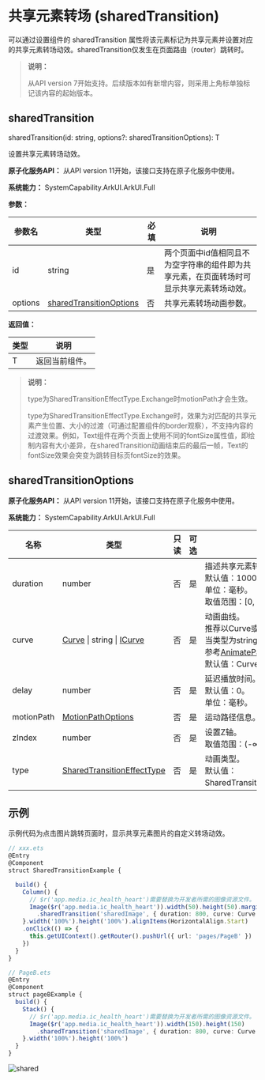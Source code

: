 # 共享元素转场 (sharedTransition)
<!--Kit: ArkUI-->
<!--Subsystem: ArkUI-->
<!--Owner: @CCFFWW-->
<!--Designer: @yangfan229-->
<!--Tester: @lxl007-->
<!--Adviser: @HelloCrease-->

可以通过设置组件的 sharedTransition 属性将该元素标记为共享元素并设置对应的共享元素转场动效。sharedTransition仅发生在页面路由（router）跳转时。

> **说明：**
>
> 从API version 7开始支持。后续版本如有新增内容，则采用上角标单独标记该内容的起始版本。

## sharedTransition

sharedTransition(id: string, options?: sharedTransitionOptions): T

设置共享元素转场动效。

**原子化服务API：** 从API version 11开始，该接口支持在原子化服务中使用。

**系统能力：** SystemCapability.ArkUI.ArkUI.Full

**参数：**

| 参数名 | 类型   | 必填 | 说明                                                         |
| ------ | ------ | ---- | ------------------------------------------------------------ |
|      id          |  string         | 是                                         |    两个页面中id值相同且不为空字符串的组件即为共享元素，在页面转场时可显示共享元素转场动效。|
|     options          |  [sharedTransitionOptions](#sharedtransitionoptions)       | 否     |  共享元素转场动画参数。 |

**返回值：**

| 类型 | 说明 |
| --- | --- |
|  T | 返回当前组件。 |

> **说明：**
>
> type为SharedTransitionEffectType.Exchange时motionPath才会生效。
>
> type为SharedTransitionEffectType.Exchange时，效果为对匹配的共享元素产生位置、大小的过渡（可通过配置组件的border观察），不支持内容的过渡效果。例如，Text组件在两个页面上使用不同的fontSize属性值，即绘制内容有大小差异，在sharedTransition动画结束后的最后一帧，Text的fontSize效果会突变为跳转目标页fontSize的效果。

## sharedTransitionOptions

**原子化服务API：** 从API version 11开始，该接口支持在原子化服务中使用。

**系统能力：** SystemCapability.ArkUI.ArkUI.Full

| 名称              | 类型      | 只读 |  可选     | 说明                                                     |
| ----------------- | -------------|------- | ------- | --------------------------------------------------------------|
| duration          |     number   |  否  |    是          | 描述共享元素转场动效播放时长。<br>默认值：1000。 <br>单位：毫秒。<br/>取值范围：[0, +∞)。 |
| curve             |      [Curve](ts-appendix-enums.md#curve)&nbsp;\|&nbsp;string&nbsp;\|&nbsp;[ICurve](../js-apis-curve.md#icurve9)  | 否 | 是 | 动画曲线。<br/>推荐以Curve或ICurve形式指定。<br/>当类型为string时，为动画插值曲线，取值参考[AnimateParam](./ts-explicit-animation.md#animateparam对象说明)的curve参数。<br/>默认值：Curve.Linear |
| delay          |     number   |  否  |  是         | 延迟播放时间。<br>默认值：0。 <br>单位：毫秒。 |
| motionPath          | [MotionPathOptions](./ts-motion-path-animation.md)  |  否   |  是        | 运动路径信息。 |
| zIndex          |     number   |  否   |   是           | 设置Z轴。<br/>取值范围：(-∞, +∞)。 |
| type           |     [SharedTransitionEffectType](ts-appendix-enums.md#sharedtransitioneffecttype)   |  否  |  是 | 动画类型。<br>默认值：SharedTransitionEffectType.Exchange。 |


## 示例

  示例代码为点击图片跳转页面时，显示共享元素图片的自定义转场动效。 

```ts
// xxx.ets
@Entry
@Component
struct SharedTransitionExample {

  build() {
    Column() {
      // $r('app.media.ic_health_heart')需要替换为开发者所需的图像资源文件。
      Image($r('app.media.ic_health_heart')).width(50).height(50).margin({ left: 20, top: 20 })
        .sharedTransition('sharedImage', { duration: 800, curve: Curve.Linear, delay: 100 }) 
    }.width('100%').height('100%').alignItems(HorizontalAlign.Start)
    .onClick(() => {
      this.getUIContext().getRouter().pushUrl({ url: 'pages/PageB' })
    })
  }
}
```

```ts
// PageB.ets
@Entry
@Component
struct pageBExample {
  build() {
    Stack() {
      // $r('app.media.ic_health_heart')需要替换为开发者所需的图像资源文件。
      Image($r('app.media.ic_health_heart')).width(150).height(150)
        .sharedTransition('sharedImage', { duration: 800, curve: Curve.Linear, delay: 100 })
    }.width('100%').height('100%')
  }
}
```

![shared](figures/shared.gif)